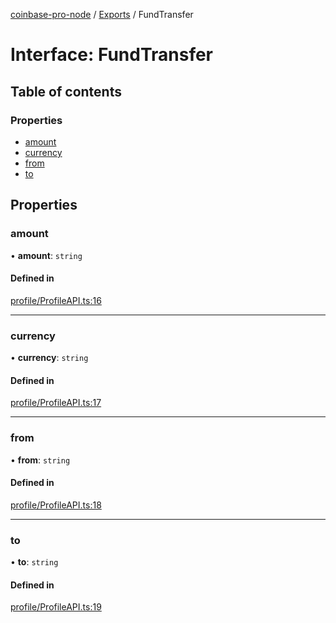 [coinbase-pro-node](../README.md) / [Exports](../modules.md) / FundTransfer

# Interface: FundTransfer

## Table of contents

### Properties

- [amount](FundTransfer.md#amount)
- [currency](FundTransfer.md#currency)
- [from](FundTransfer.md#from)
- [to](FundTransfer.md#to)

## Properties

### amount

• **amount**: `string`

#### Defined in

[profile/ProfileAPI.ts:16](https://github.com/bennycode/coinbase-pro-node/blob/2016513/src/profile/ProfileAPI.ts#L16)

---

### currency

• **currency**: `string`

#### Defined in

[profile/ProfileAPI.ts:17](https://github.com/bennycode/coinbase-pro-node/blob/2016513/src/profile/ProfileAPI.ts#L17)

---

### from

• **from**: `string`

#### Defined in

[profile/ProfileAPI.ts:18](https://github.com/bennycode/coinbase-pro-node/blob/2016513/src/profile/ProfileAPI.ts#L18)

---

### to

• **to**: `string`

#### Defined in

[profile/ProfileAPI.ts:19](https://github.com/bennycode/coinbase-pro-node/blob/2016513/src/profile/ProfileAPI.ts#L19)
